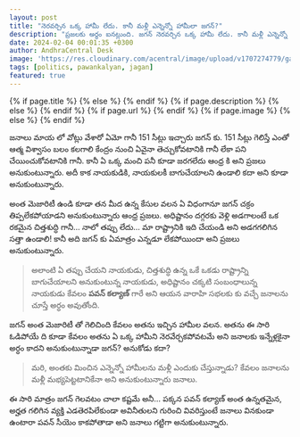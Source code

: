 ```yaml
---
layout: post
title: "నెరవర్చిన ఒక్క హామీ లేదు. కానీ మళ్లీ ఎన్నెన్నో హామీలా జగన్?"
description: "ప్రజలకు అర్ధం ఐనట్లుంది. జగన్ నెరవర్చిన ఒక్క హామీ లేదు. కానీ మళ్లీ ఎన్నెన్నో హామీలా జగన్ అని అడుగుతున్నారు."
date: 2024-02-04 00:01:35 +0300
author: AndhraCentral Desk
image: 'https://res.cloudinary.com/acentral/image/upload/v1707274779/ganja/jagan-haameelu_l1wu24.jpg'
tags: [politics, pawankalyan, jagan]
featured: true
---
```


<meta content="{{ site.title }}" property="og:site_name">
{% if page.title %}
  <meta content="{{ page.title }}" property="og:title">
{% else %}
  <meta content="{{ site.title }}" property="og:title">
{% endif %}
{% if page.description %}
  <meta content="{{ page.description }}" property="og:description">
{% else %}
  <meta content="{{ site.description }}" property="og:description">
{% endif %}
{% if page.url %}
  <meta content="{{ site.url }}{{ page.url }}" property="og:url">
{% endif %}
{% if page.image %}
  <meta content="https://res.cloudinary.com/acentral/image/upload/v1707274779/ganja/jagan-haameelu_l1wu24.jpg" property="og:image">
{% else %}
  <meta content="{{ site.url }}/images/og.png" property="og:image">
{% endif %}

జనాలు మాయ లో వోట్లు వేశారో ఏమో గానీ 151 సీట్లు ఇచ్చారు జగన్ కు. 151 సీట్లు గెలిస్తే ఎంతో ఆత్మ విశ్వాసం బలం కలగాలి కేంద్రం నుంచి ఏవైనా తెచ్చుకోవటానికి గానీ లేకా పని చేయించుకోవటానికి గానీ. కానీ ఏ ఒక్క మంచి పనీ కూడా జరగలేదు ఆంధ్ర కి అని ప్రజలు అనుకుంటున్నారు. అదీ కాక నాయకుడికి, నాయకులకీ బాగుచేయాలని ఉండాలి కదా అని కూడా అనుకుంటున్నారు.

అంత మెజారిటీ ఉండి కూడా తన మీద ఉన్న కేసుల వలన ఏ విధంగానూ జగన్ చక్రం తిప్పలేకపోయాడని అనుకుంటున్నారు ఆంధ్ర ప్రజలు. అధిష్టానం దగ్గరకు వెళ్లి అడగాలంటే ఒక రకమైన చిత్తశుద్ధి గానీ... నాలో తప్పు లేదు... మా రాష్ట్రానికి ఇది చేయండి అని అడగగలిగిన సత్తా ఉండాలి! కానీ అది జగన్ కు ఏమాత్రం ఎన్నడూ లేకపోయిందా అని ప్రజలు అనుకుంటున్నారు.

> అలాంటి ఏ తప్పు చేయని నాయకుడు, చిత్తశుద్ధి ఉన్న ఒకే ఒకడు రాష్ట్రాన్ని బాగుచేయాలని అనుకుంటున్న నాయకుడు, అధిష్టానం చక్కటి సంబంధాలున్న నాయకుడు కేవలం <b>పవన్ కల్యాణ్</b> గారే అని ఆయన వారాహి సభలకు కు వచ్చే జనాలను చూస్తే అర్ధం అవుతోంది.

జగన్ అంత మెజారిటీ తో గెలిచింది కేవలం అతను ఇచ్చిన హామీల వలన. అతను ఈ సారి ఓడిపోయే ది కూడా కేవలం అతను ఏ ఒక్క హామీని నెరవేర్చకపోవటమే అని జనాలకు ఇన్నేళ్లకైనా అర్ధం కాదని అనుకుంటున్నాడా జగన్? అనుకోడు కదా? 

> మరి, అంతకు మించిన ఎన్నెన్నో హామీలను మళ్లీ ఎందుకు చేస్తున్నాడు? కేవలం జనాలను మళ్లీ మభ్యపెట్టటానికేనా అని అనుకుంటున్నారు జనాలు. 

ఈ సారి మాత్రం జగన్ గెలవటం చాలా కష్టమే అనీ... పక్కన పవన్ కల్యాణ్ అంత ఉన్నతమైన, అర్హత గలిగిన వ్యక్తి ఎడతెరపిలేకుండా అవినీతులని గురించి వివరిస్తుంటే జనాలు వినకుండా ఉంటారా పవన్ సీయెం కాకపోతాడా అని జనాలు గట్టిగా అనుకుంటున్నారు. 